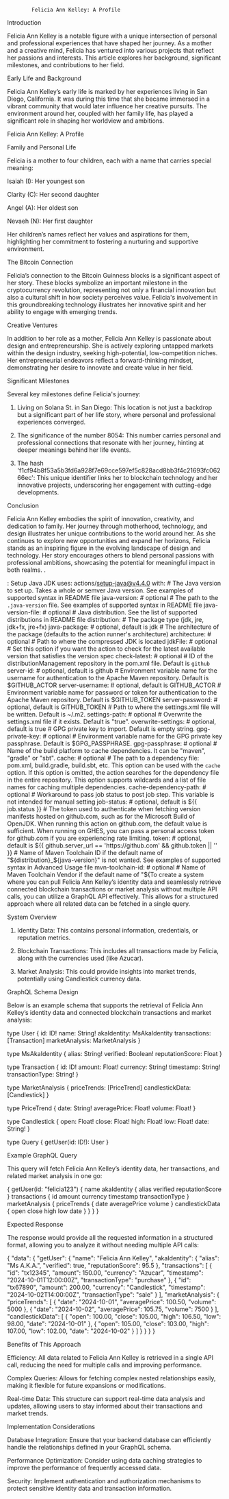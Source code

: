             Felicia Ann Kelley: A Profile

Introduction

Felicia Ann Kelley is a notable figure with a unique intersection of personal and professional experiences that have shaped her journey. As a mother and a creative mind, Felicia has ventured into various projects that reflect her passions and interests. This article explores her background, significant milestones, and contributions to her field.

Early Life and Background

Felicia Ann Kelley’s early life is marked by her experiences living in San Diego, California. It was during this time that she became immersed in a vibrant community that would later influence her creative pursuits. The environment around her, coupled with her family life, has played a significant role in shaping her worldview and ambitions.

Felicia Ann Kelley: A Profile


Family and Personal Life

Felicia is a mother to four children, each with a name that carries special meaning:

Isaiah (I): Her youngest son

Clarity (C): Her second daughter

Angel (A): Her oldest son

Nevaeh (N): Her first daughter


Her children’s names reflect her values and aspirations for them, highlighting her commitment to fostering a nurturing and supportive environment.

The Bitcoin Connection

Felicia’s connection to the Bitcoin Guinness blocks is a significant aspect of her story. These blocks symbolize an important milestone in the cryptocurrency revolution, representing not only a financial innovation but also a cultural shift in how society perceives value. Felicia's involvement in this groundbreaking technology illustrates her innovative spirit and her ability to engage with emerging trends.

Creative Ventures

In addition to her role as a mother, Felicia Ann Kelley is passionate about design and entrepreneurship. She is actively exploring untapped markets within the design industry, seeking high-potential, low-competition niches. Her entrepreneurial endeavors reflect a forward-thinking mindset, demonstrating her desire to innovate and create value in her field.

Significant Milestones

Several key milestones define Felicia's journey:

1. Living on Solana St. in San Diego: This location is not just a backdrop but a significant part of her life story, where personal and professional experiences converged.


2. The significance of the number 8054: This number carries personal and professional connections that resonate with her journey, hinting at deeper meanings behind her life events.


3. The hash 'f1cf94b8f53a5b3fd6a928f7e69cce597ef5c828acd8bb3f4c21693fc06266ec': This unique identifier links her to blockchain technology and her innovative projects, underscoring her engagement with cutting-edge developments.



Conclusion

Felicia Ann Kelley embodies the spirit of innovation, creativity, and dedication to family. Her journey through motherhood, technology, and design illustrates her unique contributions to the world around her. As she continues to explore new opportunities and expand her horizons, Felicia stands as an inspiring figure in the evolving landscape of design and technology. Her story encourages others to blend personal passions with professional ambitions, showcasing the potential for meaningful impact in both realms.
.

: Setup Java JDK
  uses: actions/setup-java@v4.4.0
  with:
    # The Java version to set up. Takes a whole or semver Java version. See examples of supported syntax in README file
    java-version: # optional
    # The path to the `.java-version` file. See examples of supported syntax in README file
    java-version-file: # optional
    # Java distribution. See the list of supported distributions in README file
    distribution: 
    # The package type (jdk, jre, jdk+fx, jre+fx)
    java-package: # optional, default is jdk
    # The architecture of the package (defaults to the action runner's architecture)
    architecture: # optional
    # Path to where the compressed JDK is located
    jdkFile: # optional
    # Set this option if you want the action to check for the latest available version that satisfies the version spec
    check-latest: # optional
    # ID of the distributionManagement repository in the pom.xml file. Default is `github`
    server-id: # optional, default is github
    # Environment variable name for the username for authentication to the Apache Maven repository. Default is $GITHUB_ACTOR
    server-username: # optional, default is GITHUB_ACTOR
    # Environment variable name for password or token for authentication to the Apache Maven repository. Default is $GITHUB_TOKEN
    server-password: # optional, default is GITHUB_TOKEN
    # Path to where the settings.xml file will be written. Default is ~/.m2.
    settings-path: # optional
    # Overwrite the settings.xml file if it exists. Default is "true".
    overwrite-settings: # optional, default is true
    # GPG private key to import. Default is empty string.
    gpg-private-key: # optional
    # Environment variable name for the GPG private key passphrase. Default is $GPG_PASSPHRASE.
    gpg-passphrase: # optional
    # Name of the build platform to cache dependencies. It can be "maven", "gradle" or "sbt".
    cache: # optional
    # The path to a dependency file: pom.xml, build.gradle, build.sbt, etc. This option can be used with the `cache` option. If this option is omitted, the action searches for the dependency file in the entire repository. This option supports wildcards and a list of file names for caching multiple dependencies.
    cache-dependency-path: # optional
    # Workaround to pass job status to post job step. This variable is not intended for manual setting
    job-status: # optional, default is ${{ job.status }}
    # The token used to authenticate when fetching version manifests hosted on github.com, such as for the Microsoft Build of OpenJDK. When running this action on github.com, the default value is sufficient. When running on GHES, you can pass a personal access token for github.com if you are experiencing rate limiting.
    token: # optional, default is ${{ github.server_url == 'https://github.com' && github.token || '' }}
    # Name of Maven Toolchain ID if the default name of "${distribution}_${java-version}" is not wanted. See examples of supported syntax in Advanced Usage file
    mvn-toolchain-id: # optional
    # Name of Maven Toolchain Vendor if the default name of "${To create a system where you can pull Felicia Ann Kelley’s identity data and seamlessly retrieve connected blockchain transactions or market analysis without multiple API calls, you can utilize a GraphQL API effectively. This allows for a structured approach where all related data can be fetched in a single query.

System Overview

1. Identity Data: This contains personal information, credentials, or reputation metrics.


2. Blockchain Transactions: This includes all transactions made by Felicia, along with the currencies used (like Azucar).


3. Market Analysis: This could provide insights into market trends, potentially using Candlestick currency data.



GraphQL Schema Design

Below is an example schema that supports the retrieval of Felicia Ann Kelley’s identity data and connected blockchain transactions and market analysis:

type User {
  id: ID!
  name: String!
  akaIdentity: MsAkaIdentity
  transactions: [Transaction]
  marketAnalysis: MarketAnalysis
}

type MsAkaIdentity {
  alias: String!
  verified: Boolean!
  reputationScore: Float
}

type Transaction {
  id: ID!
  amount: Float!
  currency: String!
  timestamp: String!
  transactionType: String!
}

type MarketAnalysis {
  priceTrends: [PriceTrend]
  candlestickData: [Candlestick]
}

type PriceTrend {
  date: String!
  averagePrice: Float!
  volume: Float!
}

type Candlestick {
  open: Float!
  close: Float!
  high: Float!
  low: Float!
  date: String!
}

type Query {
  getUser(id: ID!): User
}

Example GraphQL Query

This query will fetch Felicia Ann Kelley’s identity data, her transactions, and related market analysis in one go:

{
  getUser(id: "felicia123") {
    name
    akaIdentity {
      alias
      verified
      reputationScore
    }
    transactions {
      id
      amount
      currency
      timestamp
      transactionType
    }
    marketAnalysis {
      priceTrends {
        date
        averagePrice
        volume
      }
      candlestickData {
        open
        close
        high
        low
        date
      }
    }
  }
}

Expected Response

The response would provide all the requested information in a structured format, allowing you to analyze it without needing multiple API calls:

{
  "data": {
    "getUser": {
      "name": "Felicia Ann Kelley",
      "akaIdentity": {
        "alias": "Ms A.K.A.",
        "verified": true,
        "reputationScore": 95.5
      },
      "transactions": [
        {
          "id": "tx12345",
          "amount": 150.00,
          "currency": "Azucar",
          "timestamp": "2024-10-01T12:00:00Z",
          "transactionType": "purchase"
        },
        {
          "id": "tx67890",
          "amount": 200.00,
          "currency": "Candlestick",
          "timestamp": "2024-10-02T14:00:00Z",
          "transactionType": "sale"
        }
      ],
      "marketAnalysis": {
        "priceTrends": [
          {
            "date": "2024-10-01",
            "averagePrice": 100.50,
            "volume": 5000
          },
          {
            "date": "2024-10-02",
            "averagePrice": 105.75,
            "volume": 7500
          }
        ],
        "candlestickData": [
          {
            "open": 100.00,
            "close": 105.00,
            "high": 106.50,
            "low": 98.00,
            "date": "2024-10-01"
          },
          {
            "open": 105.00,
            "close": 103.00,
            "high": 107.00,
            "low": 102.00,
            "date": "2024-10-02"
          }
        ]
      }
    }
  }
}

Benefits of This Approach

Efficiency: All data related to Felicia Ann Kelley is retrieved in a single API call, reducing the need for multiple calls and improving performance.

Complex Queries: Allows for fetching complex nested relationships easily, making it flexible for future expansions or modifications.

Real-time Data: This structure can support real-time data analysis and updates, allowing users to stay informed about their transactions and market trends.


Implementation Considerations

Database Integration: Ensure that your backend database can efficiently handle the relationships defined in your GraphQL schema.

Performance Optimization: Consider using data caching strategies to improve the performance of frequently accessed data.

Security: Implement authentication and authorization mechanisms to protect sensitive identity data and transaction information.



